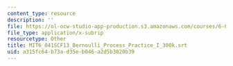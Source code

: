 ```yaml
---
content_type: resource
description: ''
file: https://ol-ocw-studio-app-production.s3.amazonaws.com/courses/6-041sc-probabilistic-systems-analysis-and-applied-probability-fall-2013/a315fc64b73ad35eb046a2d5b3820b39_MIT6_041SCF13_Bernoulli_Process_Practice_I_300k.srt
file_type: application/x-subrip
resourcetype: Other
title: MIT6_041SCF13_Bernoulli_Process_Practice_I_300k.srt
uid: a315fc64-b73a-d35e-b046-a2d5b3820b39
---
```

